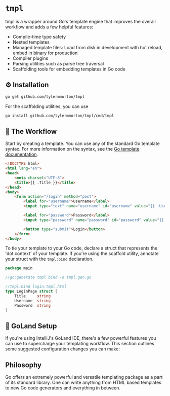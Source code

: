 # `tmpl`

tmpl is a wrapper around Go's template engine that improves the overall workflow and adds a few helpful features:
- Compile-time type safety 
- Nested templates
- Managed template files: Load from disk in development with hot reload, embed in binary for production
- Compiler plugins
- Parsing utilities such as parse tree traversal
- Scaffolding tools for embedding templates in Go code

## ⚙️ Installation
```bash
go get github.com/tylermmorton/tmpl
```

For the scaffolding utilities, you can use 
```bash
go install github.com/tylermmorton/tmpl/cmd/tmpl
```

## 🌊 The Workflow

Start by creating a template. You can use any of the standard Go template syntax. For more information on the syntax, see the [Go template documentation](https://golang.org/pkg/text/template/).

```html
<!DOCTYPE html>
<html lang="en">
<head>
    <meta charset="UTF-8">
    <title>{{ .Title }}</title>
</head>
<body>
    <form action="/login" method="post">
        <label for="username">Username</label>
        <input type="text" name="username" id="username" value="{{ .Username }}">

        <label for="password">Password</label>
        <input type="password" name="password" id="password" value="{{ .Password }}">

        <button type="submit">Login</button>
    </form>
</body>
```

To tie your template to your Go code, declare a struct that represents the 'dot context' of your template. If you're using the scaffold utility, annotate your struct with the `tmpl:bind` declaration. 

```go
package main 

//go:generate tmpl bind -o tmpl.gen.go

//tmpl:bind login.tmpl.html
type LoginPage struct {
    Title     string
    Username  string
    Password  string
}
```

## 🚀 GoLand Setup
If you're using IntelliJ's GoLand IDE, there's a few powerful features you can use to supercharge your templating workflow. This section outlines some suggested configuration changes you can make:


## Philosophy
Go offers an extremely powerful and versatile templating package as a part of its standard library. One can write anything from HTML based templates to new Go code generators and everything in between. 